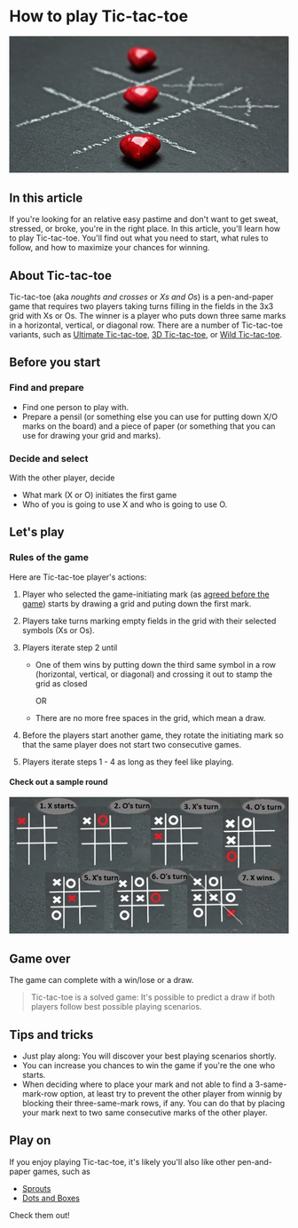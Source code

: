 # How to play Tic-tac-toe

![ttt](ttt.jpg)

## In this article

If you're looking for an relative easy pastime and don't want to get sweat, stressed, or broke, you're in the right place. In this article, you'll learn how to play Tic-tac-toe. You'll find out what you need to start, what rules to follow, and how to maximize your chances for winning.

## About Tic-tac-toe

Tic-tac-toe (aka *noughts and crosses* or *Xs and Os*) is a pen-and-paper game that requires two players taking turns filling in the fields in the 3x3 grid with Xs or Os. The winner is a player who puts down three same marks in a horizontal, vertical, or diagonal row. There are a number of Tic-tac-toe variants, such as [Ultimate Tic-tac-toe](https://en.wikipedia.org/wiki/Ultimate_tic-tac-toe), [3D Tic-tac-toe](https://en.wikipedia.org/wiki/3D_tic-tac-toe), or [Wild Tic-tac-toe](https://en.wikipedia.org/wiki/Wild_tic-tac-toe).

## Before you start

### Find and prepare

* Find one person to play with.
* Prepare a pensil (or something else you can use for putting down X/O marks on the board) and a piece of paper (or something that you can use for drawing your grid and marks).

### Decide and select

With the other player, decide

* What mark (X or O) initiates the first game
* Who of you is going to use X and who is going to use O.

## Let's play

### Rules of the game

Here are Tic-tac-toe player's actions:

1. Player who selected the game-initiating mark (as [agreed before the game](#decide-and-select)) starts by drawing a grid and puting down the first mark.
2. Players take turns marking empty fields in the grid with their selected symbols (Xs or Os).
3. Players iterate step 2 until

   * One of them wins by putting down the third same symbol in a row (horizontal, vertical, or diagonal) and crossing it out to stamp the grid as closed
     
     OR
     
   * There are no more free spaces in the grid, which mean a draw.

4. Before the players start another game, they rotate the initiating mark so that the same player does not start two consecutive games.
5. Players iterate steps 1 - 4 as long as they feel like playing.

#### Check out a sample round

![example](tttt.jpg)

## Game over

The game can complete with a win/lose or a draw.

> Tic-tac-toe is a solved game: It's possible to predict a draw if both players follow best possible playing scenarios.

## Tips and tricks

* Just play along: You will discover your best playing scenarios shortly.
* You can increase you chances to win the game if you're the one who starts.
* When deciding where to place your mark and not able to find a 3-same-mark-row option, at least try to prevent the other player from winnig by blocking their three-same-mark rows, if any. You can do that by placing your mark next to two same consecutive marks of the other player.

## Play on

If you enjoy playing Tic-tac-toe, it's likely you'll also like other pen-and-paper games, such as

* [Sprouts](https://en.wikipedia.org/wiki/Sprouts_(game))
* [Dots and Boxes](https://en.wikipedia.org/wiki/Dots_and_Boxes)

Check them out!
